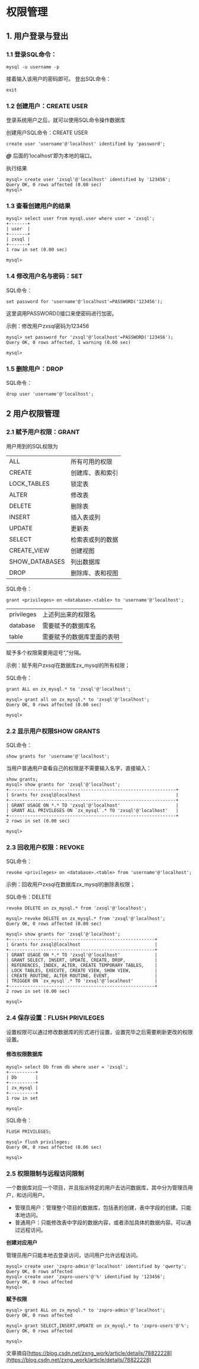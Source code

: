 # 权限管理

## 1. 用户登录与登出

### 1.1 登录SQL命令：

```mysql
mysql -u username -p
```

接着输入该用户的密码即可。
登出SQL命令：

```mysql
exit
```

### 1.2 创建用户：CREATE USER
登录系统用户之后，就可以使用SQL命令操作数据库

创建用户SQL命令：CREATE USER

```mysql
create user 'username'@'localhost' identified by 'password';
```

***@*** 后面的’localhost’即为本地的端口。

执行结果

```mysql
mysql> create user 'zxsql'@'localhost' identified by '123456';
Query OK, 0 rows affected (0.08 sec)
mysql>
```

### 1.3 查看创建用户的结果

```mysql
mysql> select user from mysql.user where user = 'zxsql';
+-------+
| user  |
+-------+
| zxsql |
+-------+
1 row in set (0.00 sec)

mysql>
```

### 1.4 修改用户名与密码：SET

SQL命令：

```mysql
set password for 'username'@'localhost'=PASSWORD('123456');
```

这里调用PASSWORD()接口来使密码进行加密。

示例：修改用户zxsql密码为123456

```mysql
mysql> set password for 'zxsql'@'localhost'=PASSWORD('123456');
Query OK, 0 rows affected, 1 warning (0.00 sec)

mysql>
```

### 1.5 删除用户：DROP
SQL命令：

```mysql
drop user 'username'@'localhost';
```

## 2 用户权限管理

### 2.1 赋予用户权限：GRANT
用户用到的SQL权限为

|||
|-|-|
|ALL             | 所有可用的权限|
|CREATE          | 创建库、表和索引|
|LOCK_TABLES     | 锁定表|
|ALTER           | 修改表|
|DELETE          | 删除表|
|INSERT          | 插入表或列|
|UPDATE          | 更新表|
|SELECT          | 检索表或列的数据|
|CREATE_VIEW     | 创建视图|
|SHOW_DATABASES  | 列出数据库|
|DROP            | 删除库、表和视图|

SQL命令：

```mysql
grant <privileges> on <database>.<table> to 'username'@'localhost';
```

|||
|-|-|
|privileges  |上述列出来的权限名|
|database    |需要赋予的数据库名|
|table       |需要赋予的数据库里面的表明|

赋予多个权限需要用逗号“,”分隔。

示例：赋予用户zxsql在数据库zx_mysql的所有权限； 

SQL命令：

```mysql
grant ALL on zx_mysql.* to 'zxsql'@'localhost';
	
mysql> grant all on zx_mysql.* to 'zxsql'@'localhost';
Query OK, 0 rows affected (0.00 sec)

mysql>
```

### 2.2 显示用户权限SHOW GRANTS
SQL命令：

```mysql
show grants for 'username'@'localhost';
```

当用户普通用户查看自己的权限是不需要输入名字，直接输入：

```mysql
show grants;
mysql> show grants for 'zxsql'@'localhost';
+---------------------------------------------------------------+
| Grants for zxsql@localhost                                    |
+---------------------------------------------------------------+
| GRANT USAGE ON *.* TO 'zxsql'@'localhost'                     |
| GRANT ALL PRIVILEGES ON `zx_mysql`.* TO 'zxsql'@'localhost'   |
+---------------------------------------------------------------+
2 rows in set (0.00 sec)

mysql>
```

### 2.3 回收用户权限：REVOKE
SQL命令：

```mysql
revoke <privileges> on <database>.<table> from 'username'@'localhost';
```

示例：回收用户zxsql在数据库zx_mysql的删除表权限； 

SQL命令：DELETE

```mysql
revoke DELETE on zx_mysql.* from 'zxsql'@'localhost';

mysql> revoke DELETE on zx_mysql.* from 'zxsql'@'localhost';
Query OK, 0 rows affected (0.00 sec)

mysql> show grants for 'zxsql'@'localhost';
+-------------------------------------------------------+
| Grants for zxsql@localhost                            |
+-------------------------------------------------------+
| GRANT USAGE ON *.* TO 'zxsql'@'localhost'             |
| GRANT SELECT, INSERT, UPDATE, CREATE, DROP,           |
| REFERENCES, INDEX, ALTER, CREATE TEMPORARY TABLES,    |
| LOCK TABLES, EXECUTE, CREATE VIEW, SHOW VIEW,         |
| CREATE ROUTINE, ALTER ROUTINE, EVENT,                 |
| TRIGGER ON `zx_mysql`.* TO 'zxsql'@'localhost'        |
+-------------------------------------------------------+
2 rows in set (0.00 sec)

mysql>
```

### 2.4 保存设置：FLUSH PRIVILEGES

设置权限可以通过修改数据库的形式进行设置，设置完毕之后需要刷新更改的权限设置。 

#### 修改权限数据库

```mysql
mysql> select Db from db where user = 'zxsql';
+----------+
| Db       |
+----------+
| zx_mysql |
+----------+
1 row in set

mysql>
```

SQL命令：

```mysql
FLUSH PRIVILEGES;

mysql> flush privileges;
Query OK, 0 rows affected (0.06 sec)

mysql>
```

### 2.5 权限限制与远程访问限制

一个数据库对应一个项目，并且指派特定的用户去访问数据库，其中分为管理员用户，和访问用户。

- 管理员用户：管理整个项目的数据库，包括表的创建，表中字段的创建。只能本地访问。
- 普通用户：只能修改表中字段的数据内容，或者添加具体的数据内容。可以通过远程访问。

**创建对应用户**

管理员用户只能本地去登录访问，访问用户允许远程访问。

````mysql
mysql> create user 'zxpro-admin'@'localhost' identified by 'qwerty';
Query OK, 0 rows affected
mysql> create user 'zxpro-users'@'%' identified by '123456';
Query OK, 0 rows affected
mysql>
````

**赋予权限**

```mysql
mysql> grant ALL on zx_mysql.* to 'zxpro-admin'@'localhost';
Query OK, 0 rows affected

mysql> grant SELECT,INSERT,UPDATE on zx_mysql.* to 'zxpro-users'@'%';
Query OK, 0 rows affected

mysql>
```

文章摘自[https://blog.csdn.net/zxng_work/article/details/78822228](https://blog.csdn.net/zxng_work/article/details/78822228)